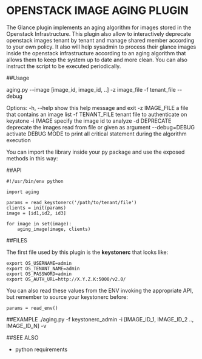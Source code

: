 OPENSTACK IMAGE AGING PLUGIN
=======

The Glance plugin implements an aging algorithm for images stored in the Openstack Infrastructure.
This plugin also allow to interactively deprecate openstack images tenant by tenant and manage shared member
according to your own policy.
It also will help sysadmin to process their glance images inside the openstack infrastructure according to an aging
algorithm  that allows them to keep the system up to date and more clean. 
You can also instruct the  script to be executed periodically.

##Usage

aging.py --image [image\_id, image\_id, ..] -z image\_file -f  tenant\_file --debug

Options:
	 -h, --help   		show this help message and exit
     -z IMAGE_FILE     	a file that contains an image list
     -f TENANT_FILE    	tenant file to authenticate on keystone
     -i IMAGE     		specify the image id to analyze
     -d  DEPRECATE 		deprecate  the images read from file or  given as argument
     --debug=DEBUG		activate DEBUG MODE to print all  critical  statement during the algorithm execution

You can import the library inside your py package and use the exposed methods in this way:

##API

	#!/usr/bin/env python
	
	import aging
    
    params = read_keystonerc('/path/to/tenant/file')
    clients = init(params)
    image = [id1,id2, id3]

    for image in set(image):
        aging_image(image, clients)

##FILES

The first file used by this plugin is the **keystonerc** that looks like:

    export OS_USERNAME=admin 
    export OS_TENANT_NAME=admin   
    export OS_PASSWORD=admin
    export OS_AUTH_URL=http://X.Y.Z.K:5000/v2.0/

You can also read these values from the ENV invoking the appropriate API, but remember to source
your keystonerc before:

	params = read_env()


##EXAMPLE
       ./aging.py   -f   keystonerc_admin   -i   [IMAGE_ID_1,  IMAGE_ID_2  .., IMAGE_ID_N] -v



##SEE ALSO
+ python requirements


